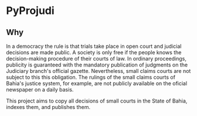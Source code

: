 # PyProjudi

## Why

In a democracy the rule is that trials take place in open court and judicial decisions are made public.
A society is only free if the people knows the decision-making procedure of their courts of law.
In ordinary proceedings, publicity is guaranteed with the mandatory publication of judgments on the Judiciary branch's official gazette.
Nevertheless, small claims courts are not subject to this this obligation.
The rulings of the small claims courts of Bahia's justice system, for example, are not publicly available on the oficial newspaper on a daily basis.

This project aims to copy all decisions of small courts in the State of Bahia, indexes them, and publishes them.
